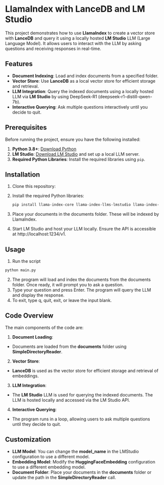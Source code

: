 # LlamaIndex with LanceDB and LM Studio

This project demonstrates how to use **LlamaIndex** to create a vector store with **LanceDB** and query it using a locally hosted **LM Studio** LLM (Large Language Model). It allows users to interact with the LLM by asking questions and receiving responses in real-time.

## Features

- **Document Indexing**: Load and index documents from a specified folder.
- **Vector Store**: Use **LanceDB** as a local vector store for efficient storage and retrieval.
- **LLM Integration**: Query the indexed documents using a locally hosted LLM via **LM Studio** by using DeepSeek-R1 (deepseek-r1-distill-qwen-7b).
- **Interactive Querying**: Ask multiple questions interactively until you decide to quit.

## Prerequisites

Before running the project, ensure you have the following installed:

1. **Python 3.8+**: [Download Python](https://www.python.org/downloads/)
2. **LM Studio**: [Download LM Studio](https://lmstudio.ai/) and set up a local LLM server.
3. **Required Python Libraries**: Install the required libraries using `pip`.

## Installation

1. Clone this repository:

2. Install the required Python libraries:
    ```bash
    pip install llama-index-core llama-index-llms-lmstudio llama-index-embeddings-huggingface lancedb
    ```
3. Place your documents in the documents folder. These will be indexed by LlamaIndex.
4. Start LM Studio and host your LLM locally. Ensure the API is accessible at http://localhost:1234/v1.

## Usage

1. Run the script
  ```bash
  python main.py
  ```
2. The program will load and index the documents from the documents folder. Once ready, it will prompt you to ask a question.
3. Type your question and press Enter. The program will query the LLM and display the response.
4. To exit, type q, quit, exit, or leave the input blank.

## Code Overview

The main components of the code are:
1. **Document Loading**:
- Documents are loaded from the **documents** folder using **SimpleDirectoryReader**.
2. **Vector Store**:
- **LanceDB** is used as the vector store for efficient storage and retrieval of embeddings.
3. **LLM Integration**:
- The **LM Studio** LLM is used for querying the indexed documents. The LLM is hosted locally and accessed via the LM Studio API.
4. **Interactive Querying**:
- The program runs in a loop, allowing users to ask multiple questions until they decide to quit.

## Customization

- **LLM Model**: You can change the **model_name** in the LMStudio configuration to use a different model.
- **Embedding Model**: Modify the **HuggingFaceEmbedding** configuration to use a different embedding model.
- **Document Folder**: Place your documents in the **documents** folder or update the path in the **SimpleDirectoryReader** call.
